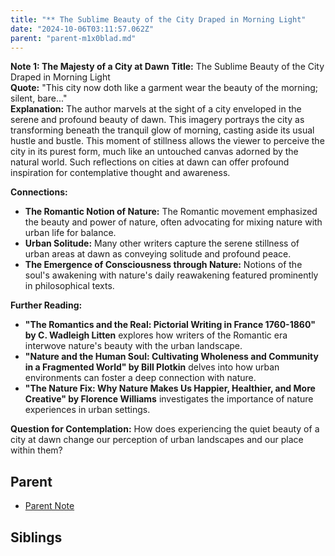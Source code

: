 ```yaml
---
title: "** The Sublime Beauty of the City Draped in Morning Light"
date: "2024-10-06T03:11:57.062Z"
parent: "parent-m1x0blad.md"
---
```


**Note 1: The Majesty of a City at Dawn**
**Title:** The Sublime Beauty of the City Draped in Morning Light  
**Quote:** "This city now doth like a garment wear the beauty of the morning; silent, bare..."  
**Explanation:** The author marvels at the sight of a city enveloped in the serene and profound beauty of dawn. This imagery portrays the city as transforming beneath the tranquil glow of morning, casting aside its usual hustle and bustle. This moment of stillness allows the viewer to perceive the city in its purest form, much like an untouched canvas adorned by the natural world. Such reflections on cities at dawn can offer profound inspiration for contemplative thought and awareness.  

**Connections:**
- **The Romantic Notion of Nature:** The Romantic movement emphasized the beauty and power of nature, often advocating for mixing nature with urban life for balance.
- **Urban Solitude:** Many other writers capture the serene stillness of urban areas at dawn as conveying solitude and profound peace.
- **The Emergence of Consciousness through Nature:** Notions of the soul's awakening with nature's daily reawakening featured prominently in philosophical texts.

**Further Reading:** 
- **"The Romantics and the Real: Pictorial Writing in France 1760-1860" by C. Wadleigh Litten** explores how writers of the Romantic era interwove nature's beauty with the urban landscape. 
- **"Nature and the Human Soul: Cultivating Wholeness and Community in a Fragmented World" by Bill Plotkin** delves into how urban environments can foster a deep connection with nature.
- **"The Nature Fix: Why Nature Makes Us Happier, Healthier, and More Creative" by Florence Williams** investigates the importance of nature experiences in urban settings.

**Question for Contemplation:** How does experiencing the quiet beauty of a city at dawn change our perception of urban landscapes and our place within them?

## Parent
- [Parent Note](parent-m1x0blad.md)

## Siblings

